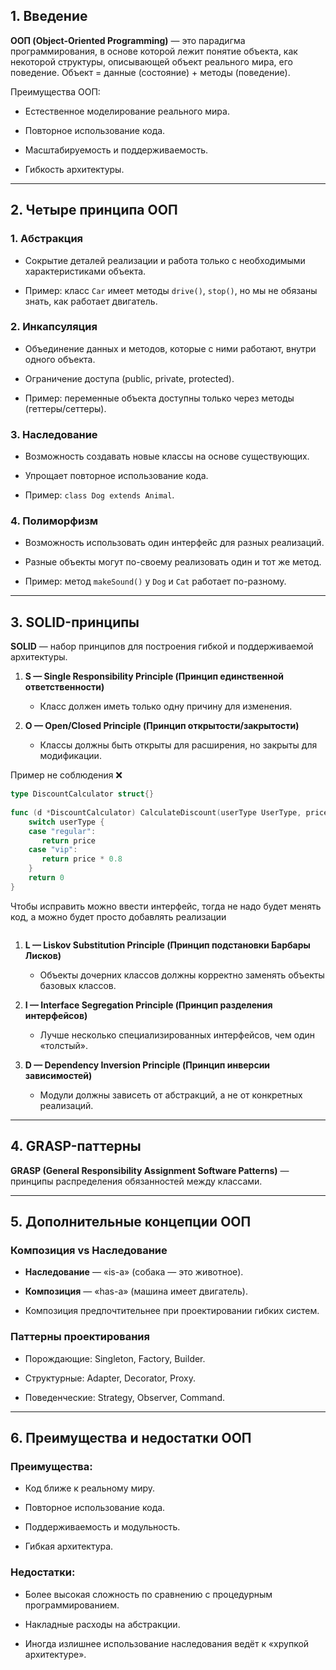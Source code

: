 ## 1. Введение

**ООП (Object-Oriented Programming)** — это парадигма программирования, в основе которой лежит понятие объекта, как некоторой структуры, описывающей объект реального мира, его поведение.
Объект = данные (состояние) + методы (поведение).

Преимущества ООП:

- Естественное моделирование реального мира.
    
- Повторное использование кода.
    
- Масштабируемость и поддерживаемость.
    
- Гибкость архитектуры.

---

## 2. Четыре принципа ООП

### 1. Абстракция

- Сокрытие деталей реализации и работа только с необходимыми характеристиками объекта.
    
- Пример: класс `Car` имеет методы `drive()`, `stop()`, но мы не обязаны знать, как работает двигатель.

### 2. Инкапсуляция

- Объединение данных и методов, которые с ними работают, внутри одного объекта.
    
- Ограничение доступа (public, private, protected).
    
- Пример: переменные объекта доступны только через методы (геттеры/сеттеры).

### 3. Наследование

- Возможность создавать новые классы на основе существующих.
    
- Упрощает повторное использование кода.
    
- Пример: `class Dog extends Animal`.

### 4. Полиморфизм

- Возможность использовать один интерфейс для разных реализаций.
    
- Разные объекты могут по-своему реализовать один и тот же метод.
    
- Пример: метод `makeSound()` у `Dog` и `Cat` работает по-разному.

---

## 3. SOLID-принципы

**SOLID** — набор принципов для построения гибкой и поддерживаемой архитектуры.

1. **S — Single Responsibility Principle (Принцип единственной ответственности)**
    
    - Класс должен иметь только одну причину для изменения.
        
2. **O — Open/Closed Principle (Принцип открытости/закрытости)**
    
    - Классы должны быть открыты для расширения, но закрыты для модификации.
  
Пример не соблюдения ❌
```go
type DiscountCalculator struct{}  
  
func (d *DiscountCalculator) CalculateDiscount(userType UserType, price float64) float64 {  
    switch userType {  
    case "regular":  
       return price  
    case "vip":  
       return price * 0.8  
    }  
    return 0  
}
``` 

Чтобы исправить можно ввести интерфейс, тогда не надо будет менять код, а можно будет просто добавлять реализации

```

```
1. **L — Liskov Substitution Principle (Принцип подстановки Барбары Лисков)**
    
    - Объекты дочерних классов должны корректно заменять объекты базовых классов.
        
2. **I — Interface Segregation Principle (Принцип разделения интерфейсов)**
    
    - Лучше несколько специализированных интерфейсов, чем один «толстый».
        
3. **D — Dependency Inversion Principle (Принцип инверсии зависимостей)**
    
    - Модули должны зависеть от абстракций, а не от конкретных реализаций.

---

## 4. GRASP-паттерны

**GRASP (General Responsibility Assignment Software Patterns)** — принципы распределения обязанностей между классами.



---

## 5. Дополнительные концепции ООП

### Композиция vs Наследование

- **Наследование** — «is-a» (собака — это животное).
    
- **Композиция** — «has-a» (машина имеет двигатель).
    
- Композиция предпочтительнее при проектировании гибких систем.

### Паттерны проектирования

- Порождающие: Singleton, Factory, Builder.
    
- Структурные: Adapter, Decorator, Proxy.
    
- Поведенческие: Strategy, Observer, Command.

---

## 6. Преимущества и недостатки ООП

### Преимущества:

- Код ближе к реальному миру.
    
- Повторное использование кода.
    
- Поддерживаемость и модульность.
    
- Гибкая архитектура.

### Недостатки:

- Более высокая сложность по сравнению с процедурным программированием.
    
- Накладные расходы на абстракции.
    
- Иногда излишнее использование наследования ведёт к «хрупкой архитектуре».